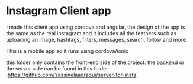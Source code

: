 <h1>Instagram Client app</h1>

I made this client app using cordova and angular, the design of the app is the same as the real instagram and it includes all the feathers such as uploading an image, hashtags, filters, messages, search, follow and more.

This is a mobile app so it runs using cordova/ionic

this folder only contains the front-end side of the project. the backend or the server side can be found in this folder :https://github.com/Yassinelaadraoui/server-for-insta

